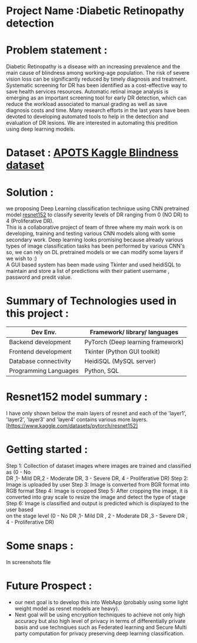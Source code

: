 # Project Name :Diabetic Retinopathy detection   

# Problem statement :    
Diabetic Retinopathy is a disease with an increasing prevalence and the main cause of blindness among working-age population. The risk of severe vision loss can be significantly reduced by timely diagnosis and treatment. Systematic screening for DR has been identified as a cost-effective way to save health services resources. Automatic retinal image analysis is emerging as an important screening tool for early DR detection, which can reduce the workload associated to manual grading as well as save diagnosis costs and time. Many research efforts in the last years have been devoted to developing automated tools to help in the detection and evaluation of DR lesions.
We are interested in automating this predition using deep learning models.

# Dataset : [APOTS Kaggle Blindness dataset](https://www.kaggle.com/c/aptos2019-blindness-detection)      

# Solution :   
we proposing Deep Learning classification technique using CNN pretrained model [resnet152](https://github.com/pytorch/vision/blob/master/torchvision/models/resnet.py) to classify severity levels of DR ranging from 0 (NO DR) to 4 (Proliferative DR).   
This is a collaborative project of team of three where my main work is on developing, training and testing various CNN models along with some secondary work.
Deep learning looks promising because already various types of image classification tasks has been performed by various CNN's so, we can rely on DL pretrained models or we can modify some layers if we wish to :)    
A GUI based system has been made using Tkinter and used heidiSQL to maintain and store a list of predictions with their patient username , password and predit value.   
     

# Summary of Technologies used in this project :       
| Dev Env. | Framework/ library/ languages |
| ------------- | ------------- |
| Backend development  | PyTorch (Deep learning framework) |
| Frontend development | Tkinter (Python GUI toolkit) |
| Database connectivity | HeidiSQL (MySQL server) |
| Programming Languages | Python, SQL |
    


# Resnet152 model summary :     
I have only shown below the main layers of resnet and each of the 'layer1', 'layer2', 'layer3' and 'layer4' contains various more layers.        
[https://www.kaggle.com/datasets/pytorch/resnet152]

# Getting started :
Step 1:     Collection of dataset images where images are trained and classified as (0 - No   
                DR ,1- Mild DR,2 - Moderate DR, 3 - Severe DR, 4 - Proliferative DR)
Step 2:     Image is uploaded by user
Step 3:     Image is converted from BGR format into RGB format
Step 4:     Image is cropped 
Step 5:     After cropping the image, it is converted into gray scale to resize the
                image and detect the type of stage
Step 6:     Image is classified and output is predicted which is displayed to the user based     
                 on the stage level  (0 - No DR ,1- Mild DR , 2 - Moderate DR ,3 - Severe DR ,  
                 4 - Proliferative  DR)
# Some snaps :     
In screenshots file     

 # Future Prospect :    
 * our next goal is to develop this into WebApp (probably using some light weight model as resnet models are heavy).   
 * Next goal will be using encryption techniques to achieve not only high accuracy but also high level of privacy in terms of differentially private basis and use technqiues such as Federated learning and Secure Multi party computation for privacy preserving deep learning classification.
  
       
     
